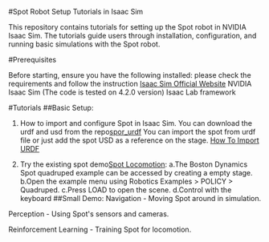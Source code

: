 #Spot Robot Setup Tutorials in Isaac Sim

This repository contains tutorials for setting up the Spot robot in NVIDIA Isaac Sim. The tutorials guide users through installation, configuration, and running basic simulations with the Spot robot.

#Prerequisites

Before starting, ensure you have the following installed:
please check the requirements and follow the instruction [Isaac Sim Official Website](https://docs.isaacsim.omniverse.nvidia.com/latest/installation)
NVIDIA Isaac Sim (The code is tested on 4.2.0 version)
Isaac Lab framework

#Tutorials
##Basic Setup:
1. How to import and configure Spot in Isaac Sim.
You can download the urdf and usd from the repo[spor_urdf](https://github.com/carolzyy/urdf_spot)
You can import the spot from urdf file or just add the spot USD as a reference on the stage.
[How To Import URDF](https://docs.isaacsim.omniverse.nvidia.com/latest/robot_setup/import_urdf.html)

2. Try the existing spot demo[Spot Locomotion](https://docs.isaacsim.omniverse.nvidia.com/latest/robot_simulation/ext_isaacsim_robot_policy_example.html):
   a.The Boston Dynamics Spot quadruped example can be accessed by creating a empty stage.
   b.Open the example menu using Robotics Examples > POLICY > Quadruped.
   c.Press LOAD to open the scene.
   d.Control with the keyboard 
##Small Demo:
Navigation - Moving Spot around in simulation.

Perception - Using Spot's sensors and cameras.

Reinforcement Learning - Training Spot for locomotion.

